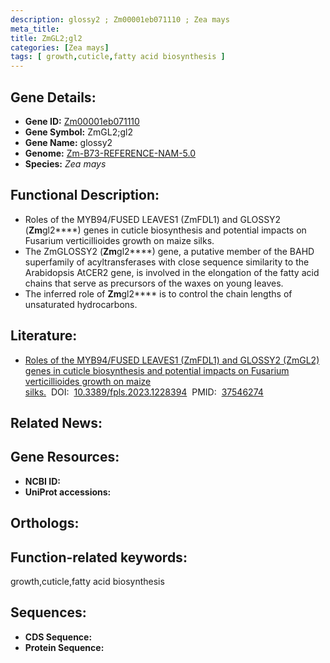 ```yaml
---
description: glossy2 ; Zm00001eb071110 ; Zea mays
meta_title:
title: ZmGL2;gl2
categories: [Zea mays]
tags: [ growth,cuticle,fatty acid biosynthesis ]
---
```


## Gene Details:
- **Gene ID:**	[Zm00001eb071110]()
- **Gene Symbol:** ZmGL2;gl2
- **Gene Name:** glossy2
- **Genome:** [Zm-B73-REFERENCE-NAM-5.0]()
- **Species:** *Zea mays*

## Functional Description:
   - Roles of the MYB94/FUSED LEAVES1 (ZmFDL1) and GLOSSY2 (**Zm**gl2****) genes in cuticle biosynthesis and potential impacts on Fusarium verticillioides growth on maize silks.
   - The ZmGLOSSY2 (**Zm**gl2****) gene, a putative member of the BAHD superfamily of acyltransferases with close sequence similarity to the Arabidopsis AtCER2 gene, is involved in the elongation of the fatty acid chains that serve as precursors of the waxes on young leaves.
   - The inferred role of **Zm**gl2**** is to control the chain lengths of unsaturated hydrocarbons.

## Literature:
   - [Roles of the MYB94/FUSED LEAVES1 (ZmFDL1) and GLOSSY2 (ZmGL2) genes in cuticle biosynthesis and potential impacts on Fusarium verticillioides growth on maize silks.]( https://www.ncbi.nlm.nih.gov/pmc/articles/PMC10399752/)&nbsp;&nbsp;DOI:&nbsp;&nbsp;[10.3389/fpls.2023.1228394](https://www.ncbi.nlm.nih.gov/pmc/articles/PMC10399752/)&nbsp;&nbsp;PMID:&nbsp;&nbsp;[37546274](https://pubmed.ncbi.nlm.nih.gov/37546274/)

## Related News:

## Gene Resources:
- **NCBI ID:** [](https://www.ncbi.nlm.nih.gov/gene/?term=)
- **UniProt accessions:** [](https://www.uniprot.org/uniprotkb//entry)

## Orthologs:

## Function-related keywords:
growth,cuticle,fatty acid biosynthesis

## Sequences:
- **CDS Sequence:**
- **Protein Sequence:**
